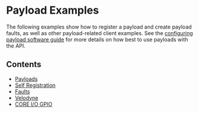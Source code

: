 <!--
Copyright (c) 2022 Boston Dynamics, Inc.  All rights reserved.

Downloading, reproducing, distributing or otherwise using the SDK Software
is subject to the terms and conditions of the Boston Dynamics Software
Development Kit License (20191101-BDSDK-SL).
-->

# Payload Examples

The following examples show how to register a payload and create payload faults, as well as other payload-related client examples. See the [configuring payload software guide](../../../docs/payload/configuring_payload_software.md) for more details on how best to use payloads with the API.

## Contents

- [Payloads](../payloads/README.md)
- [Self Registration](../self_registration/README.md)
- [Faults](../service_faults/README.md)
- [Velodyne](../velodyne_client/README.md)
- [CORE I/O GPIO](../core_io_gpio/README.md)
